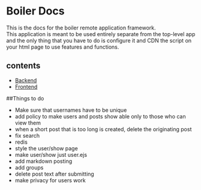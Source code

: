 # Boiler Docs    
  
This is the docs for the boiler remote application framework.  
This application is meant to be used entirely separate from the top-level app and the only thing that you have to do is configure it and CDN the script on your html page to use features and functions.  

## contents    
- [Backend](backend.html)  
- [Frontend](frontend.html)

##Things to do
- Make sure that usernames have to be unique
- add policy to make users and posts show able only to those who can view them
- when a short post that is too long is created, delete the originating post
- fix search
- redis
- style the user/show page
- make user/show just user.ejs
- add markdown posting
- add groups
- delete post text after submitting
- make privacy for users work
